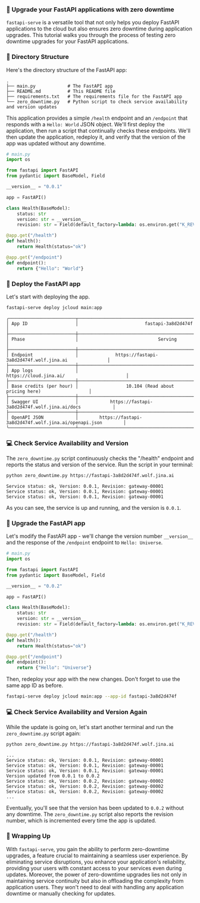 ### 🔄 Upgrade your FastAPI applications with zero downtime

`fastapi-serve` is a versatile tool that not only helps you deploy FastAPI applications to the cloud but also ensures zero downtime during application upgrades. This tutorial walks you through the process of testing zero downtime upgrades for your FastAPI applications.

### 📁 Directory Structure

Here's the directory structure of the FastAPI app:

```
.
├── main.py            # The FastAPI app
├── README.md          # This README file
├── requirements.txt   # The requirements file for the FastAPI app
└── zero_downtime.py   # Python script to check service availability and version updates
```

This application provides a simple `/health` endpoint and an `/endpoint` that responds with a `Hello: World` JSON object. We'll first deploy the application, then run a script that continually checks these endpoints. We'll then update the application, redeploy it, and verify that the version of the app was updated without any downtime.


```python
# main.py
import os

from fastapi import FastAPI
from pydantic import BaseModel, Field

__version__ = "0.0.1"

app = FastAPI()

class Health(BaseModel):
    status: str
    version: str = __version__
    revision: str = Field(default_factory=lambda: os.environ.get("K_REVISION", "0.0.0"))

@app.get("/health")
def health():
    return Health(status="ok")

@app.get("/endpoint")
def endpoint():
    return {"Hello": "World"}
```

### 🐳 Deploy the FastAPI app

Let's start with deploying the app.

```bash
fastapi-serve deploy jcloud main:app
```

```text
╭─────────────────────────┬────────────────────────────────────────────────────────────────────╮
│ App ID                  │                         fastapi-3a8d2d474f                         │
├─────────────────────────┼────────────────────────────────────────────────────────────────────┤
│ Phase                   │                              Serving                               │
├─────────────────────────┼────────────────────────────────────────────────────────────────────┤
│ Endpoint                │              https://fastapi-3a8d2d474f.wolf.jina.ai               │
├─────────────────────────┼────────────────────────────────────────────────────────────────────┤
│ App logs                │                       https://cloud.jina.ai/                       │
├─────────────────────────┼────────────────────────────────────────────────────────────────────┤
│ Base credits (per hour) │                  10.104 (Read about pricing here)                  │
├─────────────────────────┼────────────────────────────────────────────────────────────────────┤
│ Swagger UI              │            https://fastapi-3a8d2d474f.wolf.jina.ai/docs            │
├─────────────────────────┼────────────────────────────────────────────────────────────────────┤
│ OpenAPI JSON            │        https://fastapi-3a8d2d474f.wolf.jina.ai/openapi.json        │
╰─────────────────────────┴────────────────────────────────────────────────────────────────────╯
```


### 💻 Check Service Availability and Version

The `zero_downtime.py` script continuously checks the "/health" endpoint and reports the status and version of the service. Run the script in your terminal:

```bash
python zero_downtime.py https://fastapi-3a8d2d474f.wolf.jina.ai
```

```text
Service status: ok, Version: 0.0.1, Revision: gateway-00001
Service status: ok, Version: 0.0.1, Revision: gateway-00001
Service status: ok, Version: 0.0.1, Revision: gateway-00001
```

As you can see, the service is up and running, and the version is `0.0.1`.


### 🔄 Upgrade the FastAPI app

Let's modify the FastAPI app - we'll change the version number `__version__` and the response of the `/endpoint` endpoint to `Hello: Universe`.

```python
# main.py
import os

from fastapi import FastAPI
from pydantic import BaseModel, Field

__version__ = "0.0.2"

app = FastAPI()

class Health(BaseModel):
    status: str
    version: str = __version__
    revision: str = Field(default_factory=lambda: os.environ.get("K_REVISION", "0.0.0"))

@app.get("/health")
def health():
    return Health(status="ok")

@app.get("/endpoint")
def endpoint():
    return {"Hello": "Universe"}
```

Then, redeploy your app with the new changes. Don't forget to use the same app ID as before.

```bash
fastapi-serve deploy jcloud main:app --app-id fastapi-3a8d2d474f
```

### 💻 Check Service Availability and Version Again

While the update is going on, let's start another terminal and run the `zero_downtime.py` script again:

```bash
python zero_downtime.py https://fastapi-3a8d2d474f.wolf.jina.ai
```

```text
...
Service status: ok, Version: 0.0.1, Revision: gateway-00001
Service status: ok, Version: 0.0.1, Revision: gateway-00001
Service status: ok, Version: 0.0.1, Revision: gateway-00001
Version updated from 0.0.1 to 0.0.2
Service status: ok, Version: 0.0.2, Revision: gateway-00002
Service status: ok, Version: 0.0.2, Revision: gateway-00002
Service status: ok, Version: 0.0.2, Revision: gateway-00002
...
```

Eventually, you'll see that the version has been updated to `0.0.2` without any downtime. The `zero_downtime.py` script also reports the revision number, which is incremented every time the app is updated.


### 🎯 Wrapping Up

With `fastapi-serve`, you gain the ability to perform zero-downtime upgrades, a feature crucial to maintaining a seamless user experience. By eliminating service disruptions, you enhance your application's reliability, providing your users with constant access to your services even during updates. Moreover, the power of zero-downtime upgrades lies not only in maintaining service continuity but also in offloading the complexity from application users. They won't need to deal with handling any application downtime or manually checking for updates. 
